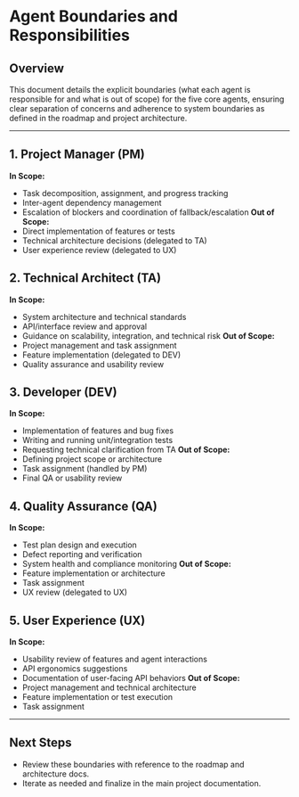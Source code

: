 # Agent Boundaries and Responsibilities

## Overview
This document details the explicit boundaries (what each agent is responsible for and what is out of scope) for the five core agents, ensuring clear separation of concerns and adherence to system boundaries as defined in the roadmap and project architecture.

---

## 1. Project Manager (PM)
**In Scope:**
- Task decomposition, assignment, and progress tracking
- Inter-agent dependency management
- Escalation of blockers and coordination of fallback/escalation
**Out of Scope:**
- Direct implementation of features or tests
- Technical architecture decisions (delegated to TA)
- User experience review (delegated to UX)

## 2. Technical Architect (TA)
**In Scope:**
- System architecture and technical standards
- API/interface review and approval
- Guidance on scalability, integration, and technical risk
**Out of Scope:**
- Project management and task assignment
- Feature implementation (delegated to DEV)
- Quality assurance and usability review

## 3. Developer (DEV)
**In Scope:**
- Implementation of features and bug fixes
- Writing and running unit/integration tests
- Requesting technical clarification from TA
**Out of Scope:**
- Defining project scope or architecture
- Task assignment (handled by PM)
- Final QA or usability review

## 4. Quality Assurance (QA)
**In Scope:**
- Test plan design and execution
- Defect reporting and verification
- System health and compliance monitoring
**Out of Scope:**
- Feature implementation or architecture
- Task assignment
- UX review (delegated to UX)

## 5. User Experience (UX)
**In Scope:**
- Usability review of features and agent interactions
- API ergonomics suggestions
- Documentation of user-facing API behaviors
**Out of Scope:**
- Project management and technical architecture
- Feature implementation or test execution
- Task assignment

---

## Next Steps
- Review these boundaries with reference to the roadmap and architecture docs.
- Iterate as needed and finalize in the main project documentation.
